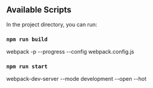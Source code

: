  
## Available Scripts

In the project directory, you can run:

### `npm run build`

 webpack -p --progress --config webpack.config.js

### `npm run start`

 webpack-dev-server --mode development --open --hot